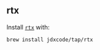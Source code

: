 ## rtx

Install [`rtx`](https://github.com/jdxcode/rtx) with:

```
brew install jdxcode/tap/rtx
```
